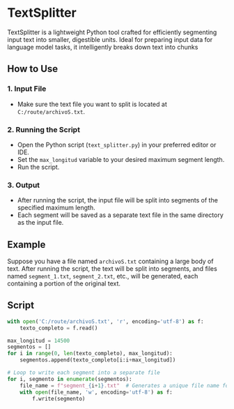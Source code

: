 # TextSplitter
TextSplitter is a lightweight Python tool crafted for efficiently segmenting input text into smaller, digestible units. Ideal for preparing input data for language model tasks, it intelligently breaks down text into chunks

## How to Use

### 1. Input File
- Make sure the text file you want to split is located at `C:/route/archivoS.txt`.

### 2. Running the Script
- Open the Python script (`text_splitter.py`) in your preferred editor or IDE.
- Set the `max_longitud` variable to your desired maximum segment length.
- Run the script.

### 3. Output
- After running the script, the input file will be split into segments of the specified maximum length.
- Each segment will be saved as a separate text file in the same directory as the input file.

## Example

Suppose you have a file named `archivoS.txt` containing a large body of text. After running the script, the text will be split into segments, and files named `segment_1.txt`, `segment_2.txt`, etc., will be generated, each containing a portion of the original text.

## Script

```python
with open('C:/route/archivoS.txt', 'r', encoding='utf-8') as f:
    texto_completo = f.read()

max_longitud = 14500
segmentos = []
for i in range(0, len(texto_completo), max_longitud):
    segmentos.append(texto_completo[i:i+max_longitud])

# Loop to write each segment into a separate file
for i, segmento in enumerate(segmentos):
    file_name = f"segment_{i+1}.txt"  # Generates a unique file name for each segment
    with open(file_name, 'w', encoding='utf-8') as f:
        f.write(segmento)
